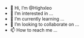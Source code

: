 - 👋 Hi, I’m @Highxleo
- 👀 I’m interested in ...
- 🌱 I’m currently learning ...
- 💞️ I’m looking to collaborate on ...
- 📫 How to reach me ...

<!---
Highxleo/Highxleo is a ✨ special ✨ repository because its `README.md` (this file) appears on your GitHub profile.
You can click the Preview link to take a look at your changes.
--->
